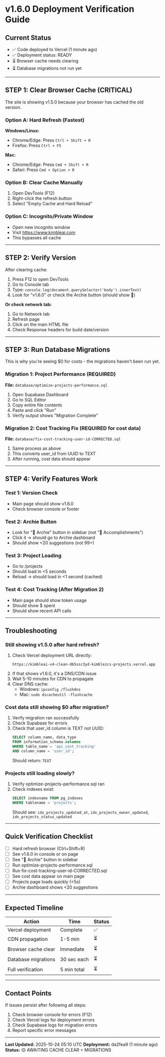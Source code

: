 # v1.6.0 Deployment Verification Guide

## Current Status
- ✅ Code deployed to Vercel (1 minute ago)
- ✅ Deployment status: READY
- ⏳ Browser cache needs clearing
- ⏳ Database migrations not run yet

---

## STEP 1: Clear Browser Cache (CRITICAL)

The site is showing v1.5.0 because your browser has cached the old version.

### Option A: Hard Refresh (Fastest)
**Windows/Linux:**
- Chrome/Edge: Press `Ctrl + Shift + R`
- Firefox: Press `Ctrl + F5`

**Mac:**
- Chrome/Edge: Press `Cmd + Shift + R`
- Safari: Press `Cmd + Option + R`

### Option B: Clear Cache Manually
1. Open DevTools (F12)
2. Right-click the refresh button
3. Select "Empty Cache and Hard Reload"

### Option C: Incognito/Private Window
- Open new incognito window
- Visit https://www.kimbleai.com
- This bypasses all cache

---

## STEP 2: Verify Version

After clearing cache:

1. Press F12 to open DevTools
2. Go to Console tab
3. Type: `console.log(document.querySelector('body').innerText)`
4. Look for "v1.6.0" or check the Archie button (should show 🦉)

**Or check network tab:**
1. Go to Network tab
2. Refresh page
3. Click on the main HTML file
4. Check Response headers for build date/version

---

## STEP 3: Run Database Migrations

This is why you're seeing $0 for costs - the migrations haven't been run yet.

### Migration 1: Project Performance (REQUIRED)
**File:** `database/optimize-projects-performance.sql`

1. Open Supabase Dashboard
2. Go to SQL Editor
3. Copy entire file contents
4. Paste and click "Run"
5. Verify output shows "Migration Complete"

### Migration 2: Cost Tracking Fix (REQUIRED for cost data)
**File:** `database/fix-cost-tracking-user-id-CORRECTED.sql`

1. Same process as above
2. This converts user_id from UUID to TEXT
3. After running, cost data should appear

---

## STEP 4: Verify Features Work

### Test 1: Version Check
- Main page should show v1.6.0
- Check browser console or footer

### Test 2: Archie Button
- Look for "🦉 Archie" button in sidebar (not "🚀 Accomplishments")
- Click it → should go to Archie dashboard
- Should show <20 suggestions (not 99+)

### Test 3: Project Loading
- Go to /projects
- Should load in <5 seconds
- Reload → should load in <1 second (cached)

### Test 4: Cost Tracking (After Migration 2)
- Main page should show token usage
- Should show $ spent
- Should show recent API calls

---

## Troubleshooting

### Still showing v1.5.0 after hard refresh?
1. Check Vercel deployment URL directly:
   ```
   https://kimbleai-v4-clean-d65ssc3yd-kimblezcs-projects.vercel.app
   ```
2. If that shows v1.6.0, it's a DNS/CDN issue
3. Wait 5-10 minutes for CDN to propagate
4. Clear DNS cache:
   - Windows: `ipconfig /flushdns`
   - Mac: `sudo dscacheutil -flushcache`

### Cost data still showing $0 after migration?
1. Verify migration ran successfully
2. Check Supabase for errors
3. Check that user_id column is TEXT not UUID:
   ```sql
   SELECT column_name, data_type
   FROM information_schema.columns
   WHERE table_name = 'api_cost_tracking'
   AND column_name = 'user_id';
   ```
   Should return: `TEXT`

### Projects still loading slowly?
1. Verify optimize-projects-performance.sql ran
2. Check indexes exist:
   ```sql
   SELECT indexname FROM pg_indexes
   WHERE tablename = 'projects';
   ```
   Should see: `idx_projects_updated_at`, `idx_projects_owner_updated`, `idx_projects_status_updated`

---

## Quick Verification Checklist

- [ ] Hard refresh browser (Ctrl+Shift+R)
- [ ] See v1.6.0 in console or on page
- [ ] See "🦉 Archie" button in sidebar
- [ ] Run optimize-projects-performance.sql
- [ ] Run fix-cost-tracking-user-id-CORRECTED.sql
- [ ] See cost data appear on main page
- [ ] Projects page loads quickly (<5s)
- [ ] Archie dashboard shows <20 suggestions

---

## Expected Timeline

| Action | Time | Status |
|--------|------|--------|
| Vercel deployment | Complete | ✅ |
| CDN propagation | 1-5 min | ⏳ |
| Browser cache clear | Immediate | ⏳ |
| Database migrations | 30 sec each | ⏳ |
| Full verification | 5 min total | ⏳ |

---

## Contact Points

If issues persist after following all steps:
1. Check browser console for errors (F12)
2. Check Vercel logs for deployment errors
3. Check Supabase logs for migration errors
4. Report specific error messages

---

**Last Updated:** 2025-10-24 05:10 UTC
**Deployment:** da2fea9 (1 minute ago)
**Status:** 🟡 AWAITING CACHE CLEAR + MIGRATIONS
